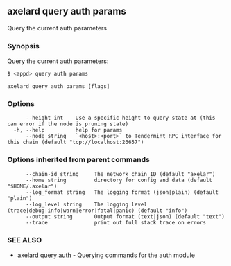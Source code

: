 ## axelard query auth params

Query the current auth parameters

### Synopsis

Query the current auth parameters:

```bash
$ <appd> query auth params
```

```
axelard query auth params [flags]
```

### Options

```
      --height int    Use a specific height to query state at (this can error if the node is pruning state)
  -h, --help          help for params
      --node string   `<host>:<port>` to Tendermint RPC interface for this chain (default "tcp://localhost:26657")
```

### Options inherited from parent commands

```
      --chain-id string     The network chain ID (default "axelar")
      --home string         directory for config and data (default "$HOME/.axelar")
      --log_format string   The logging format (json|plain) (default "plain")
      --log_level string    The logging level (trace|debug|info|warn|error|fatal|panic) (default "info")
      --output string       Output format (text|json) (default "text")
      --trace               print out full stack trace on errors
```

### SEE ALSO

- [axelard query auth](/cli-docs/v0_31_0/axelard_query_auth) - Querying commands for the auth module
